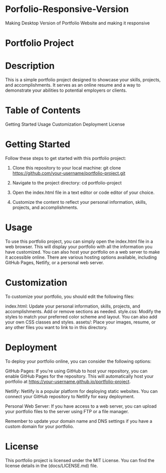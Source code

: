 # Porfolio-Responsive-Version
 Making Desktop Version of Portfolio Website and making it responsive

# Portfolio Project
# Description
This is a simple portfolio project designed to showcase your skills, projects, and accomplishments. It serves as an online resume and a way to demonstrate your abilities to potential employers or clients.
# Table of Contents
  Getting Started
  Usage
  Customization
  Deployment
  License
# Getting Started
Follow these steps to get started with this portfolio project:

1. Clone this repository to your local machine:
  git clone https://github.com/your-username/portfolio-project.git

2. Navigate to the project directory:
   cd portfolio-project
3. Open the index.html file in a text editor or code editor of your choice.
4. Customize the content to reflect your personal information, skills, projects, and accomplishments.


# Usage
To use this portfolio project, you can simply open the index.html file in a web browser. This will display your portfolio with all the information you have customized.
You can also host your portfolio on a web server to make it accessible online. There are various hosting options available, including GitHub Pages, Netlify, or a personal web server.


# Customization
To customize your portfolio, you should edit the following files:

index.html: Update your personal information, skills, projects, and accomplishments. Add or remove sections as needed.
style.css: Modify the styles to match your preferred color scheme and layout. You can also add your own CSS classes and styles.
assets/: Place your images, resume, or any other files you want to link to in this directory.

# Deployment
To deploy your portfolio online, you can consider the following options:

GitHub Pages: If you're using GitHub to host your repository, you can enable GitHub Pages for the repository. This will automatically host your portfolio at https://your-username.github.io/portfolio-project.

Netlify: Netlify is a popular platform for deploying static websites. You can connect your GitHub repository to Netlify for easy deployment.

Personal Web Server: If you have access to a web server, you can upload your portfolio files to the server using FTP or a file manager.

Remember to update your domain name and DNS settings if you have a custom domain for your portfolio.


# License
This portfolio project is licensed under the MIT License. You can find the license details in the (docs/LICENSE.md) file.